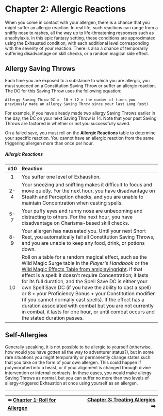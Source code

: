 # Chapter 2: Allergic Reactions

When you come in contact with your allergen, there is a chance that you might suffer an allergic reaction. In real life, such reactions can range from a sniffly nose to rashes, all the way up to life-threatening responses such as anaphylaxis. In this epic fantasy setting, these conditions are approximated using the Exhausted condition, with each additional level corresponding with the severity of your reaction. There is also a chance of temporarily suffering disadvantage on skill checks, or a random magical side effect.

## Allergy Saving Throws

Each time you are exposed to a substance to which you are allergic, you must succeed on a Constitution Saving Throw or suffer an allergic reaction. The DC for this Saving Throw uses the following equation:

    Allergy Saving Throw DC =  10 + (2 × the number of times you previously made an allergy Saving Throw since your last Long Rest)

For example, if you have already made two allergy Saving Throws earlier in the day, the DC on your next Saving Throw is 14. Note that your past Saving Throws are factored in whether or not you successfully saved.

On a failed save, you must roll on the **Allergic Reactions** table to determine your specific reaction. You cannot have an allergic reaction from the same triggering allergen more than once per hour.

##### Allergic Reactions

| d10  | Reaction |
|:----:|:-|
| 1    | You suffer one level of Exhaustion. |
| 2-4  | Your sneezing and sniffling makes it difficult to focus and move quietly. For the next hour, you have disadvantage on Stealth and Perception checks, and you are unable to maintain Concentration when casting spells. |
| 5-7  | Your puffy eyes and runny nose are unbecoming and distracting to others. For the next hour, you have disadvantage on Charisma-based skill checks. |
| 8-9  | Your allergen has nauseated you. Until your next Short Rest, you automatically fail all Constitution Saving Throws, and you are unable to keep any food, drink, or potions down. |
|  10  | Roll on a table for a random magical effect, such as the Wild Magic Surge table in the _Player's Handbook_ or the [Wild Magic Effects Table from amiplayingright](https://at.tumblr.com/amiplayingright/wild-magic-effects-the-homebrewery/nhe9h81pfz18). If that effect is a spell: it doesn't require Concentration; it lasts for its full duration; and the Spell Save DC is either your own Spell Save DC (if you have the ability to cast a spell) or 8 + your Proficiency Bonus + your Constitution modifier (if you cannot normally cast spells). If the effect has a duration associated with combat but you are not currently in combat, it lasts for one hour, or until combat occurs and the stated duration passes.

## Self-Allergies

Generally speaking, it is not possible to be allergic to yourself (otherwise, how would you have gotten all the way to adventurer status?), but in some rare situations you might temporarily or permanently change states such that you take on the form of your own allergen. This could happen if polymorphed into a beast, or if your alignment is changed through divine intervention or infernal contracts. In these cases, you would make allergy Saving Throws as normal, but you can suffer no more than two levels of allergy-triggered Exhaustion at once using yourself as an allergen.

---

| ⬅️ [Chapter 1: Roll for Allergen](ch-1-roll-for-allergen.md) | [Chapter 3: Treating Allergies](ch-3-treating-allergies.md) ➡️ |
|:-|-:|
